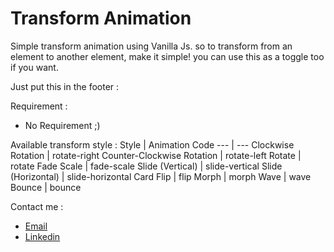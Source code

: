 <h1>Transform Animation</h1>

Simple transform animation using Vanilla Js. so to transform from an element to another element, make it simple!
you can use this as a toggle too if you want.

<p>Just put this in the footer :</p>

<script type="text/javascript" src="https://cdn.jsdelivr.net/gh/sadmiral98/transform_animation/dist/js/transform_anim.min.js"></script>

Requirement :
- No Requirement ;)

Available transform style :
Style | Animation Code
--- | --- 
Clockwise Rotation | rotate-right
Counter-Clockwise Rotation | rotate-left
Rotate | rotate
Fade Scale | fade-scale
Slide (Vertical) | slide-vertical
Slide (Horizontal) | slide-horizontal
Card Flip | flip
Morph | morph
Wave | wave
Bounce | bounce

Contact me :
- [Email](mailto:rizkysptr3798@gmail.com)
- [Linkedin](https://www.linkedin.com/in/rizkyputra98/)